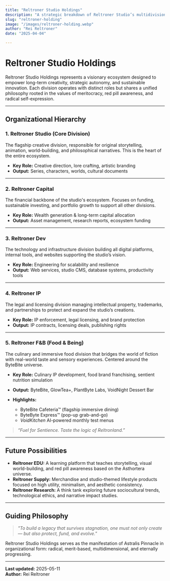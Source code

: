 ```yaml
---
title: "Reltroner Studio Holdings"
description: "A strategic breakdown of Reltroner Studio’s multidivisional structure and its future-forward ecosystem of creativity, capital, and sovereignty."
slug: "reltroner-holding"
image: "/images/reltroner-holding.webp"
author: "Rei Reltroner"
date: "2025-04-04"

---
```


# Reltroner Studio Holdings

Reltroner Studio Holdings represents a visionary ecosystem designed to empower long-term creativity, strategic autonomy, and sustainable innovation. Each division operates with distinct roles but shares a unified philosophy rooted in the values of meritocracy, red pill awareness, and radical self-expression.

---

## Organizational Hierarchy

### 1. **Reltroner Studio (Core Division)**
The flagship creative division, responsible for original storytelling, animation, world-building, and philosophical narratives. This is the heart of the entire ecosystem.

- **Key Role:** Creative direction, lore crafting, artistic branding
- **Output:** Series, characters, worlds, cultural documents

---

### 2. **Reltroner Capital**
The financial backbone of the studio's ecosystem. Focuses on funding, sustainable investing, and portfolio growth to support all other divisions.

- **Key Role:** Wealth generation & long-term capital allocation
- **Output:** Asset management, research reports, ecosystem funding

---

### 3. **Reltroner Dev**
The technology and infrastructure division building all digital platforms, internal tools, and websites supporting the studio’s vision.

- **Key Role:** Engineering for scalability and resilience
- **Output:** Web services, studio CMS, database systems, productivity tools

---

### 4. **Reltroner IP**
The legal and licensing division managing intellectual property, trademarks, and partnerships to protect and expand the studio’s creations.

- **Key Role:** IP enforcement, legal licensing, and brand protection
- **Output:** IP contracts, licensing deals, publishing rights

---

### 5. **Reltroner F\&B (Food & Being)**

The culinary and immersive food division that bridges the world of fiction with real-world taste and sensory experiences. Centered around the ByteBite universe.

* **Key Role:** Culinary IP development, food brand franchising, sentient nutrition simulation
* **Output:** ByteBite, GlowTea+, PlantByte Labs, VoidNight Dessert Bar
* **Highlights:**

  * ByteBite Cafeteria™ (flagship immersive dining)
  * ByteByte Express™ (pop-up grab-and-go)
  * *VoidKitchen* AI-powered monthly test menus

> *“Fuel for Sentience. Taste the logic of Reltronland.”*

---

## Future Possibilities

- **Reltroner EDU:** A learning platform that teaches storytelling, visual world-building, and red pill awareness based on the Asthortera universe.
- **Reltroner Supply:** Merchandise and studio-themed lifestyle products focused on high utility, minimalism, and aesthetic consistency.
- **Reltroner Research:** A think tank exploring future sociocultural trends, technological ethics, and narrative impact studies.

---

## Guiding Philosophy

> *"To build a legacy that survives stagnation, one must not only create — but also protect, fund, and evolve."*

Reltroner Studio Holdings serves as the manifestation of Astralis Pinnacle in organizational form: radical, merit-based, multidimensional, and eternally progressing.

---

**Last updated:** 2025-05-11  
**Author:** Rei Reltroner